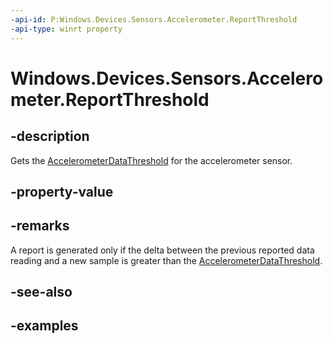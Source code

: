 ```yaml
---
-api-id: P:Windows.Devices.Sensors.Accelerometer.ReportThreshold
-api-type: winrt property
---
```


<!-- Property syntax.
public AccelerometerDataThreshold ReportThreshold { get; }
-->

# Windows.Devices.Sensors.Accelerometer.ReportThreshold

## -description

Gets the [AccelerometerDataThreshold](accelerometerdatathreshold.md) for the accelerometer sensor.

## -property-value

## -remarks

A report is generated only if the delta between the previous reported data reading and a new sample is greater than the [AccelerometerDataThreshold](accelerometerdatathreshold.md).

## -see-also

## -examples
